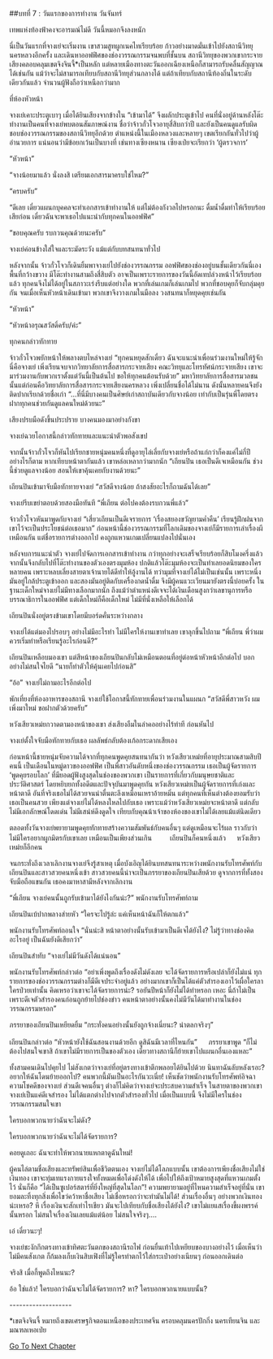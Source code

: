 ##บทที่ 7 : วันแรกของการทำงาน
วันจันทร์

เทพแห่งท้องฟ้าคงจะอารมณ์ไม่ดี วันนี้หมอกจึงลงหนัก

นี่เป็นวันแรกที่จางเย่จะเริ่มงาน เขาสวมสูทผูกเนคไทเรียบร้อย ก้าวอย่างมาดมั่นเข้าไปยังสถานีวิทยุนครหลวงอีกครั้ง และเดินหาออฟฟิศของช่องวรรณกรรมจนพบที่ชั้นบน สถานีวิทยุของพวกเขากระจายเสียงคลอบคลุมเขตจิงจินจี้*เป็นหลัก แต่หลายเมืองทางตะวันออกเฉียงเหนือก็สามารถรับคลื่นสัญญาณได้เช่นกัน แม้ว่าจะไม่สามารถเทียบกับสถานีวิทยุส่วนกลางได้ แต่ถ้าเทียบกับสถานีท้องถิ่นในระดับเดียวกันแล้ว จำนวนผู้ฟังถือว่าเหนือกว่ามาก

ที่ห้องหัวหน้า

จางเย่เคาะประตูเบาๆ เมื่อได้ยินเสียงจากข้างใน “เข้ามาได้” จึงผลักประตูเข้าไป คนที่นั่งอยู่ด้านหลังโต๊ะทำงานเป็นคนที่จางเย่พบตอนสัมภาษณ์งาน ชื่อว่าจ้าวกั๋วโจวอายุสี่สิบกว่าปี และยังเป็นคนดูแลรับผิดชอบช่องวรรณกรรมของสถานีวิทยุอีกด้วย ตำแหน่งนี้ในเมืองหลวงและหลายๆ เขตเรียกกันทั่วไปว่าผู้อำนวยการ แน่นอนว่ามีข้อยกเว้นเป็นบางที่ เช่นทางเซียงหนาน เซียงเป่ยจะเรียกว่า ‘ผู้ตรวจการ’

“หัวหน้า” 

“จางน้อยมาแล้ว นั่งลงสิ เตรียมเอกสารมาครบใช่ไหม?”

“ครบครับ”

“ดีเลย เดี๋ยวแผนกบุคคลจะทำเอกสารเข้าทำงานให้ แต่ไม่ต้องกังวลไปหรอกนะ ดื่มน้ำดื่มท่าให้เรียบร้อยเสียก่อน เดี๋ยวฉันจะพาเธอไปแนะนำกับทุกคนในออฟฟิศ”

“ขอบคุณครับ รบกวนคุณด้วยนะครับ”

จางเย่ค่อนข้างใส่ใจและระมัดระวัง แม้แต่กับบทสนทนาทั่วไป

หลังจากนั้น จ้าวกั๋วโจวก็เดินยิ้มพาจางเย่ไปยังช่องวรรณกรรม ออฟฟิศของช่องอยู่บนชั้นเดียวกันนี่เอง พื้นที่กว้างขวาง มีโต๊ะทำงานสามถึงสี่สิบตัว อาจเป็นเพราะรายการของวันนี้อัดเทปล่วงหน้าไว้เรียบร้อยแล้ว ทุกคนจึงไม่ได้อยู่ในสภาวะเร่งรีบแต่อย่างใด พวกที่เล่นเกมก็เล่นเกมไป พวกที่ชอบคุยก็จับกลุ่มคุยกัน จนเมื่อเห็นหัวหน้าเดินเข้ามา พวกเขาจึงวางเกมในมือลง วงสนทนาก็หยุดคุยเช่นกัน

“หัวหน้า”

“หัวหน้าอรุณสวัสดิ์ครับ/ค่ะ” 

ทุกคนกล่าวทักทาย

จ้าวกั๋วโจวพยักหน้าให้พลางตบไหล่จางเย่ “ทุกคนหยุดสักเดี๋ยว ฉันจะแนะนำเพื่อนร่วมงานใหม่ให้รู้จัก นี่คือจางเย่ เพิ่งเรียนจบจากวิทยาลัยการสื่อสารกระจายเสียง คณะวิทยุและโทรทัศน์กระจายเสียง เขาจะมาร่วมงานกับพวกเราตั้งแต่วันนี้เป็นต้นไป ขอให้ทุกคนต้อนรับด้วย” มหาวิทยาลัยการสื่อสารมวลชนนั้นแต่ก่อนคือวิทยาลัยการสื่อสารกระจายเสียงนครหลวง เพิ่งเปลี่ยนชื่อได้ไม่นาน ดังนั้นหลายคนจึงยังติดปากเรียกด้วยชื่อเก่า “...ที่นี่มีบางคนเป็นศิษย์เก่าสถาบันเดียวกับจางน้อย เท่ากับเป็นรุ่นพี่โดยตรง ฝากทุกคนช่วยกันดูแลคนใหม่ด้วยนะ”

เสียงปรบมือดังขึ้นประปราย บางคนมองมาอย่างกังขา

จางเย่ฉวยโอกาสนี้กล่าวทักทายและแนะนำตัวพอสังเขป

จากนั้นจ้าวกั๋วโจวก็หันไปเรียกชายหนุ่มคนหนึ่งที่ดูอายุไล่เลี่ยกับจางเย่หรือถ้าแก่กว่าก็คงแค่ไม่กี่ปี อย่างไรก็ตาม หากเทียบหน้าตากันแล้ว เขาหล่อเหลากว่ามากนัก “เถียนปิน เธอเป็นดีเจเหมือนกัน ช่วงนี้ช่วยดูแลจางน้อย สอนให้เขาคุ้นเคยกับงานด้วยนะ” 

เถียนปินเข้ามาจับมือทักทายจางเย่ “สวัสดีจางน้อย ถ้าสงสัยอะไรก็ถามฉันได้เลย”

จางเย่รีบเขย่าตอบด้วยสองมือทันที “พี่เถียน ต่อไปคงต้องรบกวนพี่แล้ว”

จ้าวกั๋วโจวหันมาพูดกับจางเย่ “เสี่ยวเถียนเป็นดีเจรายการ ‘เรื่องสยองขวัญยามค่ำคืน’ เรียนรู้ฝึกฝนจากเขาไว้จะเป็นประโยชน์ต่อเธอมาก” ก่อนหน้านี้ช่องวรรณกรรมที่โลกเดิมของจางเย่ก็มีรายการเล่าเรื่องผีเหมือนกัน แต่ชื่อรายการต่างออกไป คงถูกแหวนเกมเปลี่ยนแปลงไปนั่นเอง

หลังจบการแนะนำตัว จางเย่ไปจัดการเอกสารเข้าทำงาน กว่าทุกอย่างจะเสร็จเรียบร้อยก็สิบโมงครึ่งแล้ว จากนั้นจึงกลับไปที่โต๊ะทำงานของตัวเองตรงมุมห้อง ปกติแล้วโต๊ะมุมห้องจะเป็นทำเลยอดนิยมของใครหลายคน เพราะหลบเลี่ยงสายตาเจ้านายได้ดีทำให้อู้งานได้ ทว่ามุมที่จางเย่ได้ไม่เป็นเช่นนั้น เพราะหนึ่งมันอยู่ใกล้ประตูเข้าออก และสองมันอยู่ติดกับเครื่องกดน้ำดื่ม จึงมีผู้คนแวะเวียนมายังตรงนี้บ่อยครั้ง ในฐานะเด็กใหม่จางเย่ไม่มีทางเลือกมากนัก ถึงแม้ว่าตำแหน่งดีเจจะได้เงินเดือนสูงกว่าเลขานุการหรือบรรณาธิการในออฟฟิศ แต่เด็กใหม่ก็คือเด็กใหม่ ไม่มีที่นั่งเหลือให้เลือกได้

เถียนปินนั่งอยู่ตรงข้ามเขาโดยมีบอร์ดคั่นระหว่างกลาง

จางเย่ได้แต่มองไปรอบๆ อย่างไม่มีอะไรทำ ไม่มีใครให้งานเขาทำเลย เขาลุกขึ้นไปถาม “พี่เถียน พี่ว่าผมควรเริ่มทำหรือเรียนรู้อะไรก่อนดี?”

เถียนปินเหลือบมองเขา แต่สีหน้าของเถียนปินกลับไม่เหมือนตอนที่อยู่ต่อหน้าหัวหน้าอีกต่อไป บอกอย่างไม่สนใจไยดี “นายก็ทำตัวให้คุ้นเคยไปก่อนสิ”

“อ้อ” จางเย่ไม่ถามอะไรอีกต่อไป

พักเที่ยงที่ห้องอาหารของสถานี จางเย่ใช้โอกาสนี้ทักทายเพื่อนร่วมงานในแผนก “สวัสดีพี่สาวหวัง ผมเพิ่งมาใหม่ ขอฝากตัวด้วยครับ”

หวังเสียวเหม่ยกวาดตามองหน้าของเขา ส่งเสียงอืมในลำคออย่างไร้ท่าที ก่อนหันไป 

จางเย่ตั้งใจจับมือทักทายกับเธอ ผลลัพธ์กลับต้องเก้อกระดากเสียเอง

ก่อนหน้านี้ชายหนุ่มจับความได้จากที่ทุกคนพูดคุยสนทนากันว่า หวังเสียวเหม่ยที่อายุประมาณสามสิบปีคนนี้ เป็นเดือนในหมู่ดาวของออฟฟิศ เป็นพี่สาวอันดับหนึ่งของช่องวรรณกรรม เธอเป็นผู้จัดรายการ ‘พูดคุยรอบโลก’ ที่มียอดผู้ฟังสูงสุดในช่องของพวกเขา เป็นรายการที่เกี่ยวกับมนุษยชาติและประวัติศาสตร์ โดยหยิบยกทั้งอดีตและปัจจุบันมาพูดคุยกัน หวังเสียวเหม่ยเป็นผู้จัดรายการที่เก่งและหน้าตาดี อันที่จริงเธอไม่ได้สวยจนน่าตื่นตะลึงเหมือนเหราอ้ายหมิ่น แต่ทุกคนที่เห็นต่างต้องยอมรับว่าเธอเป็นคนสวย เพียงแต่จางเย่ไม่ได้หลงใหลไปกับเธอ เพราะแม้ว่าหวังเสียวเหม่ยจะหน้าตาดี แต่กลับไม่มีเอกลักษณ์โดดเด่น ไม่มีเสน่ห์ดึงดูดใจ เทียบกับคุณน้าเจ้าของห้องของเขาไม่ได้เลยแม้แต่นิดเดียว 

ตลอดทั้งวันจางเย่พยายามพูดคุยทักทายสร้างความสัมพันธ์กับคนอื่นๆ แต่ดูเหมือนจะไร้ผล ราวกับว่าไม่มีใครอยากผูกมิตรกับเขาเลย เหมือนเป็นเพียงส่วนเกิน
　　 
เถียนปินก็คนหนึ่งแล้ว
　 
หวังเสียวเหม่ยก็อีกคน

จนกระทั่งถึงเวลาเลิกงานจางเย่จึงรู้สาเหตุ เมื่อบังเอิญได้ยินบทสนทนาระหว่างพนักงานรับโทรศัพท์กับเถียนปินและสาวสวยคนหนึ่งเข้า สาวสวยคนนี้น่าจะเป็นภรรยาของเถียนปินเสียด้วย ดูจากการที่ทั้งสองจับมือถือแขนกัน เธอคงมาหาสามีหลังจากเลิกงาน

“พี่เถียน จางเย่คนนั้นถูกรับเข้ามาได้ยังไงกันน่ะ?” พนักงานรับโทรศัพท์ถาม

เถียนปินเบ้ปากพลางส่ายหัว “ใครจะไปรู้ล่ะ แค่เห็นหน้าฉันก็ให้ตกแล้ว”

พนักงานรับโทรศัพท์ถอนใจ “นั่นน่ะสิ หน้าตาอย่างนั้นรับเข้ามาเป็นดีเจได้ยังไง? ไม่รู้ว่าทางช่องคิดอะไรอยู่ เป็นฉันยังดีเสียกว่า”

เถียนปินสำทับ “จางเย่ไม่มีวันดังได้แน่นอน”

พนักงานรับโทรศัพท์กล่าวต่อ “อย่าเพิ่งพูดถึงเรื่องดังไม่ดังเลย จะได้จัดรายการหรือเปล่าก็ยังไม่แน่ ทุกรายการของช่องวรรณกรรมต่างก็มีดีเจประจำอยู่แล้ว อย่างมากเขาก็เป็นได้แค่ตัวสำรองเอาไว้เผื่อใครลาใครป่วยเท่านั้น คิดเหรอว่าเขาจะได้จัดรายการน่ะ? รอยันปีหน้าก็ยังไม่ได้ทำหรอก เหอะ นี่ถ้าไม่เป็นเพราะดีเจตัวสำรองคนก่อนถูกย้ายไปช่องข่าว คนหน้าตาอย่างนั้นคงไม่มีวันได้มาทำงานในช่องวรรณกรรมหรอก”

ภรรยาของเถียนปินเหยียดยิ้ม “กระทั่งคนอย่างนั้นยังถูกจ้างเนี่ยนะ? น่าตลกจริงๆ”

เถียนปินกล่าวต่อ “หัวหน้ายังใช้ฉันสอนงานด้วยอีก ดูสิฉันมีเวลาที่ไหนกัน”
　 
ภรรยาเขาพูด “ก็ไม่ต้องไปสนใจเขาสิ ถ้าเขาไม่มีรายการเป็นของตัวเอง เดี๋ยวทางสถานีก็ย้ายเขาไปแผนกอื่นเองแหละ”

ทั้งสามคนเดินไปคุยไป ไม่สังเกตว่าจางเย่ที่อยู่ตรงทางเข้าตึกพลอยได้ยินไปด้วย นินทาฉันลับหลังเรอะ? อยากให้ฉันโดนย้ายออกไป? คนพวกนี้มันเป็นอะไรกันวะเนี่ย! เห็นชัดว่าพนักงานรับโทรศัพท์อิจฉาความโชคดีของจางเย่ ส่วนดีเจคนอื่นๆ ต่างก็ไม่คิดว่าจางเย่จะประสบความสำเร็จ ในสายตาของพวกเขาจางเย่เป็นแค่ดีเจสำรอง ไม่ได้แตกต่างไปจากตัวสำรองทั่วไป เมื่อเป็นแบบนี้ จึงไม่มีใครในช่องวรรณกรรมสนใจเขา

ใครบอกพวกนายว่าฉันจะไม่ดัง?

ใครบอกพวกนายว่าฉันจะไม่ได้จัดรายการ?

คอยดูเถอะ ฉันจะทำให้พวกนายแหกตาดูฉันใหม่!

ผู้คนไล่ตามชื่อเสียงและทรัพย์สินเพื่อชีวิตตนเอง จางเย่ไม่ได้โลภแบบนั้น เขาต้องการเพียงชื่อเสียงไม่ใช่เงินทอง เขาจะทุ่มเทแรงกายแรงใจทั้งหมดเพื่อโด่งดังให้ได้ เพื่อไปให้ถึงเป้าหมายสูงสุดที่แหวนเกมตั้งไว้ นั่นก็คือ “ได้เป็นซูเปอร์สตาร์ที่ยิ่งใหญ่ที่สุดในโลก”! ความพยายามอยู่ที่ไหนความสำเร็จอยู่ที่นั่น เขายอมละทิ้งทุกสิ่งเพื่อไขว่คว้าหาชื่อเสียง ไม่เชื่อหรอกว่าจะทำมันไม่ได้! ส่วนเรื่องอื่นๆ อย่างพวกเงินทองน่ะเหรอ? หึ เรื่องเงินจะสักเท่าไรเชียว มันจะไปเทียบกับชื่อเสียงได้ยังไง? เขาไม่แยแสเรื่องขี้ผงพรรค์นั้นหรอก ไม่สนใจเรื่องเงินเลยแม้แต่น้อย ไม่สนใจจริงๆ….

เอ๋ เดี๋ยวนะๆ!

จางเย่ชะงักกึกตรงทางเข้าทิศตะวันตกของสถานีรถไฟ ก่อนยื่นเท้าไปเหยียบของบางอย่างไว้ เมื่อเห็นว่าไม่มีคนสังเกต ก็ก้มลงเก็บเงินสิบเฟิงที่ไม่รู้ใครทำตกไว้ใส่กระเป๋าอย่างเนียนๆ ก่อนออกเดินต่อ

จริงสิ เมื่อกี้พูดถึงไหนนะ?

อ้อ ใช่แล้ว! ใครบอกว่าฉันจะไม่ได้จัดรายการ? หา? ใครบอกพวกนายแบบนั้น?

*-*-*-*-*-*-*-*-*-*-*-*-*-*-*-*-*-*-*-*

*เขตจิงจินจี้ หมายถึงเขตเศรษฐกิจตอนเหนือของประเทศจีน ครอบคลุมนครปักกิ่ง นครเทียนจิน และมณฑลเหอเป่ย


[Go To Next Chapter]( ./9.md)